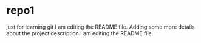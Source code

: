 # repo1
just for learning git
I am editing the README file. Adding some more details about the project description.I am editing the README file.
